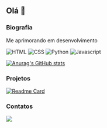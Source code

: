 ## Olá 👋

### Biografia

Me aprimorando em desenvolvimento

![HTML](https://img.shields.io/badge/HTML5-E34F26?style=for-the-badge&logo=html5&logoColor=white)
![CSS](https://img.shields.io/badge/CSS3-1572B6?style=for-the-badge&logo=css3&logoColor=white)
![Python](https://img.shields.io/badge/Python-FFD43B?style=for-the-badge&logo=python&logoColor=blue)
![Javascript](https://img.shields.io/badge/JavaScript-323330?style=for-the-badge&logo=javascript&logoColor=F7DF1E)

[![Anurag's GitHub stats](https://github-readme-stats.vercel.app/api?username=M4tprog&show_icons=true&theme=dark)](https://github.com/anuraghazra/github-readme-stats)

### Projetos
[![Readme Card](https://github-readme-stats.vercel.app/api/pin/?username=M4tprog&repo=POKEDEX&show_icons=true&theme=dark)](https://github.com/anuraghazra/github-readme-stats)

### Contatos
[<img src='https://img.shields.io/badge/LinkedIn-0077B5?style=for-the-badge&logo=linkedin&logoColor=white'>](https://www.linkedin.com/in/matheus-franceschini-80976a190/)
